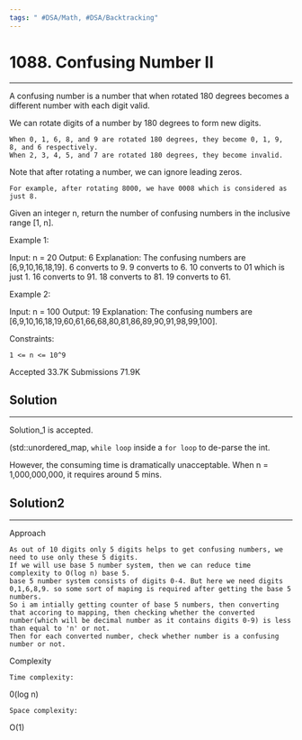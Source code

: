 ```yaml
---
tags: " #DSA/Math, #DSA/Backtracking"
---
```

# 1088. Confusing Number II

---

A confusing number is a number that when rotated 180 degrees becomes a different number with each digit valid.

We can rotate digits of a number by 180 degrees to form new digits.

    When 0, 1, 6, 8, and 9 are rotated 180 degrees, they become 0, 1, 9, 8, and 6 respectively.
    When 2, 3, 4, 5, and 7 are rotated 180 degrees, they become invalid.

Note that after rotating a number, we can ignore leading zeros.

    For example, after rotating 8000, we have 0008 which is considered as just 8.

Given an integer n, return the number of confusing numbers in the inclusive range [1, n].

 

Example 1:

Input: n = 20
Output: 6
Explanation: The confusing numbers are [6,9,10,16,18,19].
6 converts to 9.
9 converts to 6.
10 converts to 01 which is just 1.
16 converts to 91.
18 converts to 81.
19 converts to 61.

Example 2:

Input: n = 100
Output: 19
Explanation: The confusing numbers are [6,9,10,16,18,19,60,61,66,68,80,81,86,89,90,91,98,99,100].

Constraints:

    1 <= n <= 10^9

Accepted
33.7K
Submissions
71.9K


## Solution 
---
Solution_1 is accepted.

(std::unordered_map, `while loop` inside a `for loop` to de-parse the int.

However, the consuming time is dramatically unacceptable. 
When n = 1,000,000,000, it requires around 5 mins.

## Solution2
---
Approach

    As out of 10 digits only 5 digits helps to get confusing numbers, we need to use only these 5 digits.
    If we will use base 5 number system, then we can reduce time complexity to O(log n) base 5.
    base 5 number system consists of digits 0-4. But here we need digits 0,1,6,8,9. so some sort of maping is required after getting the base 5 numbers.
    So i am intially getting counter of base 5 numbers, then converting that accoring to mapping, then checking whether the converted number(which will be decimal number as it contains digits 0-9) is less than equal to 'n' or not.
    Then for each converted number, check whether number is a confusing number or not.

Complexity

    Time complexity:

0(log n)

    Space complexity:

O(1)




